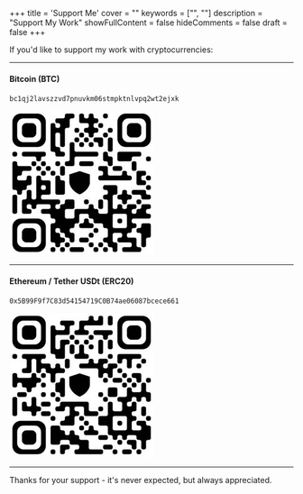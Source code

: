 +++
title = 'Support Me'
cover = ""
keywords = ["", ""]
description = "Support My Work"
showFullContent = false
hideComments = false
draft = false
+++

If you'd like to support my work with cryptocurrencies:

---

#### Bitcoin (BTC)
```
bc1qj2lavszzvd7pnuvkm06stmpktnlvpq2wt2ejxk
```
![](/images/btc-address.jpg)

---

#### Ethereum / Tether USDt (ERC20)
```
0x5B99F9f7C83d54154719C0B74ae06087bcece661
```
![](/images/eth-and-usdt-address.jpg)

---

Thanks for your support - it's never expected, but always appreciated.
